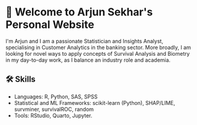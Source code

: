 # 👋 Welcome to Arjun Sekhar's Personal Website

I'm Arjun and I am a passionate Statistician and Insights Analyst, specialising in Customer Analytics in the banking sector. More broadly, I am looking for novel ways to apply concepts of Survival Analysis and Biometry in my day-to-day work, as I balance an industry role and academia.

## 🛠 Skills
- Languages: R, Python, SAS, SPSS
- Statistical and ML Frameworks: scikit-learn (Python), SHAP/LIME, survminer, survivalROC, random
- Tools: RStudio, Quarto, Jupyter.
